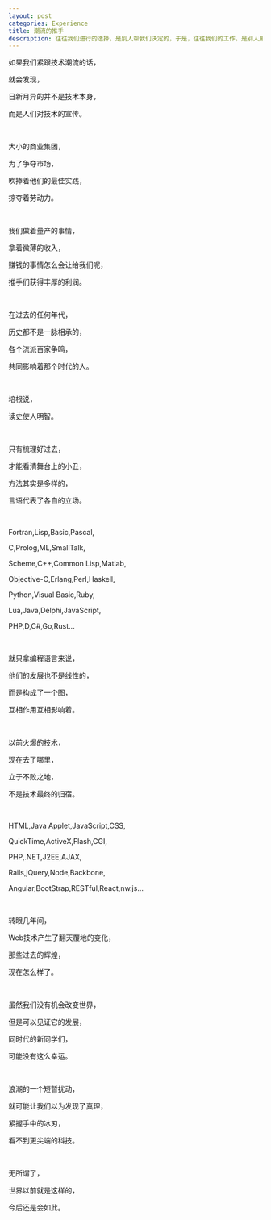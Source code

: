 ```yaml
---
layout: post
categories: Experience
title: 潮流的推手
description: 往往我们进行的选择，是别人帮我们决定的，于是，往往我们的工作，是别人用来赚钱的。
---
```


如果我们紧跟技术潮流的话，

就会发现，

日新月异的并不是技术本身，

而是人们对技术的宣传。

<br/>

大小的商业集团，

为了争夺市场，

吹捧着他们的最佳实践，

掠夺着劳动力。

<br/>

我们做着量产的事情，

拿着微薄的收入，

赚钱的事情怎么会让给我们呢，

推手们获得丰厚的利润。

<br/>

在过去的任何年代，

历史都不是一脉相承的，

各个流派百家争鸣，

共同影响着那个时代的人。

<br/>

培根说，

读史使人明智。

<br/>

只有梳理好过去，

才能看清舞台上的小丑，

方法其实是多样的，

言语代表了各自的立场。

<br/>

Fortran,Lisp,Basic,Pascal,

C,Prolog,ML,SmallTalk,

Scheme,C++,Common Lisp,Matlab,

Objective-C,Erlang,Perl,Haskell,

Python,Visual Basic,Ruby,

Lua,Java,Delphi,JavaScript,

PHP,D,C#,Go,Rust...

<br/>

就只拿编程语言来说，

他们的发展也不是线性的，

而是构成了一个图，

互相作用互相影响着。

<br/>

以前火爆的技术，

现在去了哪里，

立于不败之地，

不是技术最终的归宿。

<br/>

HTML,Java Applet,JavaScript,CSS,

QuickTime,ActiveX,Flash,CGI,

PHP,.NET,J2EE,AJAX,

Rails,jQuery,Node,Backbone,

Angular,BootStrap,RESTful,React,nw.js...

<br/>

转眼几年间，

Web技术产生了翻天覆地的变化，

那些过去的辉煌，

现在怎么样了。

<br/>

虽然我们没有机会改变世界，

但是可以见证它的发展，

同时代的新同学们，

可能没有这么幸运。

<br/>

浪潮的一个短暂扰动，

就可能让我们以为发现了真理，

紧握手中的冰刃，

看不到更尖端的科技。

<br/>

无所谓了，

世界以前就是这样的，

今后还是会如此。









